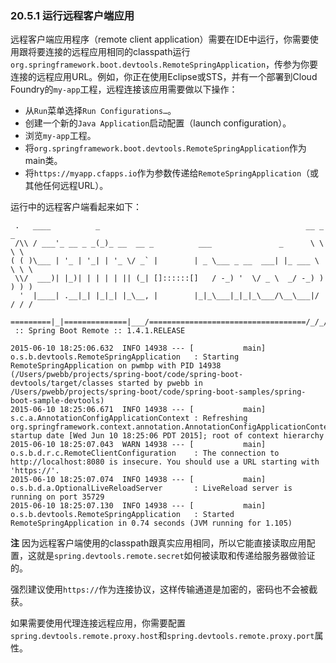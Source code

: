### 20.5.1 运行远程客户端应用
远程客户端应用程序（remote client application）需要在IDE中运行，你需要使用跟将要连接的远程应用相同的classpath运行`org.springframework.boot.devtools.RemoteSpringApplication`，传参为你要连接的远程应用URL。例如，你正在使用Eclipse或STS，并有一个部署到Cloud Foundry的`my-app`工程，远程连接该应用需要做以下操作：
* 从`Run`菜单选择`Run Configurations…`。
* 创建一个新的`Java Application`启动配置（launch configuration）。
* 浏览`my-app`工程。
* 将`org.springframework.boot.devtools.RemoteSpringApplication`作为main类。
* 将`https://myapp.cfapps.io`作为参数传递给`RemoteSpringApplication`（或其他任何远程URL）。

运行中的远程客户端看起来如下：
```shell
 .   ____          _                                              __ _ _
 /\\ / ___'_ __ _ _(_)_ __  __ _          ___               _      \ \ \ \
( ( )\___ | '_ | '_| | '_ \/ _` |        | _ \___ _ __  ___| |_ ___ \ \ \ \
 \\/  ___)| |_)| | | | | || (_| []::::::[]   / -_) '  \/ _ \  _/ -_) ) ) ) )
  '  |____| .__|_| |_|_| |_\__, |        |_|_\___|_|_|_\___/\__\___|/ / / /
 =========|_|==============|___/===================================/_/_/_/
 :: Spring Boot Remote :: 1.4.1.RELEASE

2015-06-10 18:25:06.632  INFO 14938 --- [           main] o.s.b.devtools.RemoteSpringApplication   : Starting RemoteSpringApplication on pwmbp with PID 14938 (/Users/pwebb/projects/spring-boot/code/spring-boot-devtools/target/classes started by pwebb in /Users/pwebb/projects/spring-boot/code/spring-boot-samples/spring-boot-sample-devtools)
2015-06-10 18:25:06.671  INFO 14938 --- [           main] s.c.a.AnnotationConfigApplicationContext : Refreshing org.springframework.context.annotation.AnnotationConfigApplicationContext@2a17b7b6: startup date [Wed Jun 10 18:25:06 PDT 2015]; root of context hierarchy
2015-06-10 18:25:07.043  WARN 14938 --- [           main] o.s.b.d.r.c.RemoteClientConfiguration    : The connection to http://localhost:8080 is insecure. You should use a URL starting with 'https://'.
2015-06-10 18:25:07.074  INFO 14938 --- [           main] o.s.b.d.a.OptionalLiveReloadServer       : LiveReload server is running on port 35729
2015-06-10 18:25:07.130  INFO 14938 --- [           main] o.s.b.devtools.RemoteSpringApplication   : Started RemoteSpringApplication in 0.74 seconds (JVM running for 1.105)
```

**注** 因为远程客户端使用的classpath跟真实应用相同，所以它能直接读取应用配置，这就是`spring.devtools.remote.secret`如何被读取和传递给服务器做验证的。

强烈建议使用`https://`作为连接协议，这样传输通道是加密的，密码也不会被截获。

如果需要使用代理连接远程应用，你需要配置`spring.devtools.remote.proxy.host`和`spring.devtools.remote.proxy.port`属性。


